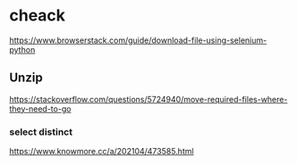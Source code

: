 # cheack
https://www.browserstack.com/guide/download-file-using-selenium-python


## Unzip
https://stackoverflow.com/questions/5724940/move-required-files-where-they-need-to-go


### select distinct
https://www.knowmore.cc/a/202104/473585.html

